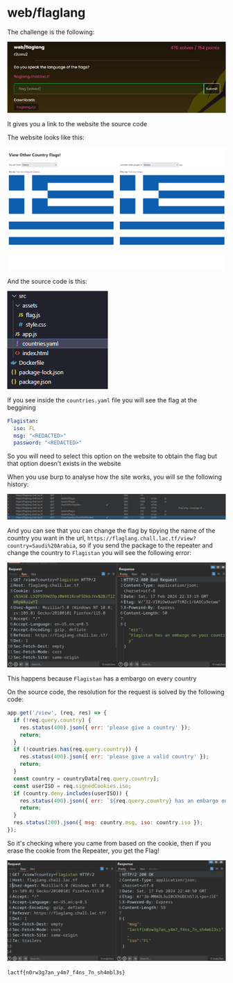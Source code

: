 # web/flaglang

The challenge is the following:

![alt text](assets/chall.png)

It gives you a link to the website the source code

The website looks like this:

![site](assets/countries.gif)

And the source code is this:

![alt text](assets/sourcecode.png)

If you see inside the `countries.yaml` file you will see the flag at the beggining

```yaml
Flagistan:
  iso: FL
  msg: "<REDACTED>"
  password: "<REDACTED>"
```

So you will need to select this option on the website to obtain the flag
but that option doesn't exists in the website

When you use burp to analyse how the site works, you will se the following history:

![alt text](assets/burp.png)

And you can see that you can change the flag by tipying the name of the country you want in the url,
`https://flaglang.chall.lac.tf/view?country=Saudi%20Arabia`, so if you send the package to the repeater and change the country to `Flagistan` you will see the following error:

![alt text](assets/burprepeater.png)

This happens because `Flagistan` has a embargo on every country

On the source code, the resolution for the request is solved by the following code:

```javascript
app.get('/view', (req, res) => {
  if (!req.query.country) {
    res.status(400).json({ err: 'please give a country' });
    return;
  }
  if (!countries.has(req.query.country)) {
    res.status(400).json({ err: 'please give a valid country' });
    return;
  }
  const country = countryData[req.query.country];
  const userISO = req.signedCookies.iso;
  if (country.deny.includes(userISO)) {
    res.status(400).json({ err: `${req.query.country} has an embargo on your country` });
    return;
  }
  res.status(200).json({ msg: country.msg, iso: country.iso });
});
```

So it's checking where you came from based on the cookie, then if you erase the cookie from the Repeater, you get the Flag!

![alt text](assets/flag.png)

`lactf{n0rw3g7an_y4m7_f4ns_7n_sh4mbl3s}`
